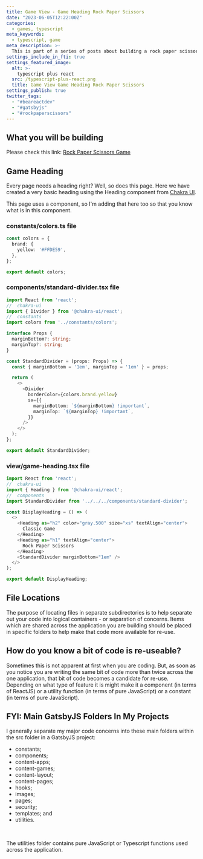 ```yaml
---
title: Game View - Game Heading Rock Paper Scissors
date: "2023-06-05T12:22:00Z"
categories:
  - games, typescript
meta_keywords:
  - typescript, game
meta_description: >-
  This is part of a series of posts about building a rock paper scissors game in gatsbyjs.
settings_include_in_fti: true
settings_featured_image:
  alt: >-
    typescript plus react
  src: /typescript-plus-react.png
  title: Game View Game Heading Rock Paper Scissors
settings_publish: true
twitter_tags:
  - "#beareactdev"
  - "#gatsbyjs"
  - "#rockpaperscissors"
---
```

## What you will be building

Please check this link: <a href="https://beareact.dev/games/rock-paper-scissors/" target="_blank">Rock Paper Scissors Game</a>

## Game Heading

Every page needs a heading right? Well, so does this page. Here we have created a very basic heading using the Heading component from <a href="https://chakra-ui.com/" rel="noopener" target="_blank">Chakra UI</a>.

This page uses a component, so I'm adding that here too so that you know what is in this component.

### constants/colors.ts file

```typescript
const colors = {
  brand: {
    yellow: '#FFDE59',
  },
};

export default colors;
```

### components/standard-divider.tsx file

```typescript
import React from 'react';
//  chakra-ui
import { Divider } from '@chakra-ui/react';
//  constants
import colors from '../constants/colors';

interface Props {
  marginBottom?: string;
  marginTop?: string;
}

const StandardDivider = (props: Props) => {
  const { marginBottom = '1em', marginTop = '1em' } = props;

  return (
    <>
      <Divider
        borderColor={colors.brand.yellow}
        sx={{
          marginBottom: `${marginBottom} !important`,
          marginTop: `${marginTop} !important`,
        }}
      />
    </>
  );
};

export default StandardDivider;
```

### view/game-heading.tsx file

```typescript
import React from 'react';
//  chakra-ui
import { Heading } from '@chakra-ui/react';
//  components
import StandardDivider from '../../../components/standard-divider';

const DisplayHeading = () => (
  <>
    <Heading as="h2" color="gray.500" size="xs" textAlign="center">
      Classic Game
    </Heading>
    <Heading as="h1" textAlign="center">
      Rock Paper Scissors
    </Heading>
    <StandardDivider marginBottom="1em" />
  </>
);

export default DisplayHeading;
```

## File Locations

The purpose of locating files in separate subdirectories is to help separate out your code into logical containers - or separation of concerns. Items which are shared across the application you are building should be placed in specific folders to help make that code more available for re-use.

## How do you know a bit of code is re-useable?

Sometimes this is not apparent at first when you are coding. But, as soon as you notice you are writing the same bit of code more than twice across the one application, that bit of code becomes a candidate for re-use. Depending on what type of feature it is might make it a component (in terms of ReactJS) or a utility function (in terms of pure JavaScript) or a constant (in terms of pure JavaScript).

## FYI: Main GatsbyJS Folders In My Projects

I generally separate my major code concerns into these main folders within the src folder in a GatsbyJS project:

* constants;
* components;
* content-apps;
* content-games;
* content-layout;
* content-pages;
* hooks;
* images;
* pages;
* security;
* templates; and
* utilities.

<br/>

The utilities folder contains pure JavaScript or Typescript functions used across the application.
